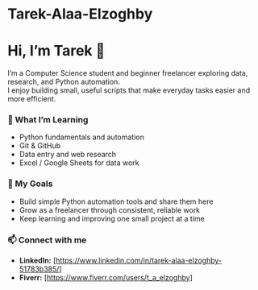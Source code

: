 # Tarek-Alaa-Elzoghby
# Hi, I’m Tarek 👋

I’m a Computer Science student and beginner freelancer exploring data, research, and Python automation.  
I enjoy building small, useful scripts that make everyday tasks easier and more efficient.

### 🌱 What I’m Learning
- Python fundamentals and automation  
- Git & GitHub  
- Data entry and web research  
- Excel / Google Sheets for data work  

### 🎯 My Goals
- Build simple Python automation tools and share them here  
- Grow as a freelancer through consistent, reliable work  
- Keep learning and improving one small project at a time  

### 📫 Connect with me
- **LinkedIn:** [https://www.linkedin.com/in/tarek-alaa-elzoghby-51783b385/]
- **Fiverr:** [https://www.fiverr.com/users/t_a_elzoghby]

